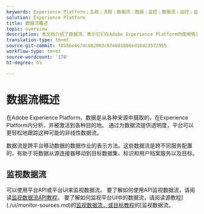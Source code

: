 ```yaml
---
keywords: Experience Platform；主题；流程；数据流；数据；监控；数据流；监控；监控数据流；监控数据流；监控；监控数据流；监控数据流；
solution: Experience Platform
title: 数据流概述
topic: overview
description: 本文档介绍了数据流，表示它们在Adobe Experience Platform的使用情况。
translation-type: tm+mt
source-git-commit: f8186e467dc982003c6feb01886ed16d23572955
workflow-type: tm+mt
source-wordcount: '178'
ht-degree: 6%

---
```



# 数据流概述

在Adobe Experience Platform，数据是从各种来源中摄取的，在Experience Platform内分析，并被激活到各种目的地。 通过为数据流提供透明度，平台可以更轻松地跟踪这种可能的非线性数据流。

数据流是跨平台移动数据的数据作业的表示方法。这些数据流是跨不同服务配置的，有助于将数据从源连接器移动到目标数据集、标识和用户档案服务以及目标。

## 监视数据流

可以使用平台API或平台UI来监视数据流。 要了解如何使用API监视数据流，请阅读[监视数据流API教程](./api/monitor.md)。 要了解如何监视平台UI中的数据流，请阅读源教程](./ui/monitor-sources.md)的[监视数据流，或目标教程](./ui/monitor-destinations.md)的[监视数据流。